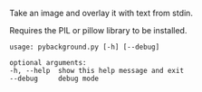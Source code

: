 Take an image and overlay it with text from stdin.

Requires the PIL or pillow library to be installed.

    usage: pybackground.py [-h] [--debug]

    optional arguments:
    -h, --help  show this help message and exit
    --debug     debug mode